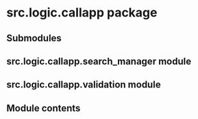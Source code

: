 # src.logic.callapp package

## Submodules

## src.logic.callapp.search_manager module

## src.logic.callapp.validation module

## Module contents

